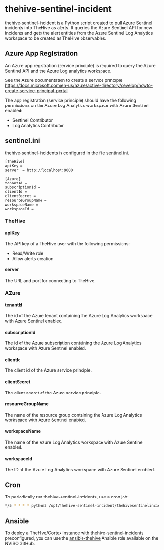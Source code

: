 # thehive-sentinel-incident

thehive-sentinel-incident is a Python script created to pull Azure Sentinel incidents into TheHive as alerts. It queries the Azure Sentinel API for new incidents and gets the alert entities from the Azure Sentinel Log Analytics workspace to be created as TheHive observables.

## Azure App Registration

An Azure app registration (service principle) is required to query the Azure Sentinel API and the Azure Log analytics workspace. 

See the Azure documentation to create a service principle:
https://docs.microsoft.com/en-us/azure/active-directory/develop/howto-create-service-principal-portal

The app registration (service principle) should have the following permissions on the Azure Log Analytics workspace with Azure Sentinel enabled:
- Sentinel Contributor
- Log Analytics Contributor

## sentinel.ini

thehive-sentinel-incidents is configured in the file sentinel.ini.

```
[TheHive]
apiKey = 
server  = http://localhost:9000

[Azure]
tenantId = 
subscriptionId = 
clientId = 
clientSecret = 
resourceGroupName = 
workspaceName = 
workspaceId = 
```
### TheHive

#### apiKey

The API key of a TheHive user with the following permissions:
- Read/Write role
- Allow alerts creation 

#### server

The URL and port for connecting to TheHive.

### AZure

#### tenantId

The id of the Azure tenant containing the Azure Log Analytics workspace with Azure Sentinel enabled.

#### subscriptionId

The id of the Azure subscription containing the Azure Log Analytics workspace with Azure Sentinel enabled.

#### clientId

The client id of the Azure service principle.

#### clientSecret

The client secret of the Azure service principle.

#### resourceGroupName

The name of the resource group containing the Azure Log Analytics workspace with Azure Sentinel enabled.

#### workspaceName

The name of the Azure Log Analytics workspace with Azure Sentinel enabled.

#### workspaceId

The ID of the Azure Log Analytics workspace with Azure Sentinel enabled.

## Cron

To periodically run thehive-sentinel-incidents, use a cron job:

```sh
*/5 * * * * python3 /opt/thehive-sentinel-incident/thehivesentinelincidents.py >> /var/log/thehivesentinelincidents.log 2>&1
```

## Ansible

To deploy a TheHive/Cortex instance with thehive-sentinel-incidents preconfigured, you can use the [ansible-thehive](https://github.com/NVISO-BE/ansible-thehive) Ansible role available on the NVISO GitHub.